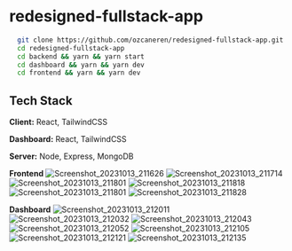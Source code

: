 # redesigned-fullstack-app

```bash
  git clone https://github.com/ozcaneren/redesigned-fullstack-app.git
  cd redesigned-fullstack-app
  cd backend && yarn && yarn start
  cd dashboard && yarn && yarn dev
  cd frontend && yarn && yarn dev
```

## Tech Stack

**Client:** React, TailwindCSS

**Dashboard:** React, TailwindCSS

**Server:** Node, Express, MongoDB

**Frontend**
![Screenshot_20231013_211626](https://github.com/ozcaneren/redesigned-fullstack-app/assets/100240225/abe872e3-dd7b-4b38-8fcc-1c6e2aafb0d4)
![Screenshot_20231013_211714](https://github.com/ozcaneren/redesigned-fullstack-app/assets/100240225/94791e42-afba-444f-ac98-51672f54bc43)
![Screenshot_20231013_211801](https://github.com/ozcaneren/redesigned-fullstack-app/assets/100240225/60329261-0e70-4091-a682-9b222bdb37a2)
![Screenshot_20231013_211818](https://github.com/ozcaneren/redesigned-fullstack-app/assets/100240225/08717f95-91fa-4017-b79f-4b1cb457b58b)
![Screenshot_20231013_211801](https://github.com/ozcaneren/redesigned-fullstack-app/assets/100240225/f23acd52-7c40-471e-8bb4-eddbb6f69b13)
![Screenshot_20231013_211828](https://github.com/ozcaneren/redesigned-fullstack-app/assets/100240225/3bdc3b9e-101a-437e-921b-93fe17f5c97a)

**Dashboard**
![Screenshot_20231013_212011](https://github.com/ozcaneren/redesigned-fullstack-app/assets/100240225/ccf8d6b2-8634-4aec-931d-2c73b4f33779)
![Screenshot_20231013_212032](https://github.com/ozcaneren/redesigned-fullstack-app/assets/100240225/8007cf8d-0f52-47d4-9bdb-e2ca9416975f)
![Screenshot_20231013_212043](https://github.com/ozcaneren/redesigned-fullstack-app/assets/100240225/49e3ad96-4700-42be-b9e0-098bd50078a1)
![Screenshot_20231013_212052](https://github.com/ozcaneren/redesigned-fullstack-app/assets/100240225/6efb6788-2a19-4d93-80e0-be7fd0a62bed)
![Screenshot_20231013_212105](https://github.com/ozcaneren/redesigned-fullstack-app/assets/100240225/2be4ece5-f117-4d83-a962-b76df3ae23fd)
![Screenshot_20231013_212121](https://github.com/ozcaneren/redesigned-fullstack-app/assets/100240225/0c3b8c0e-1c5f-4725-9f02-cafad8dd631d)
![Screenshot_20231013_212135](https://github.com/ozcaneren/redesigned-fullstack-app/assets/100240225/23a3e517-26a7-4910-a12a-e9b51e815723)

